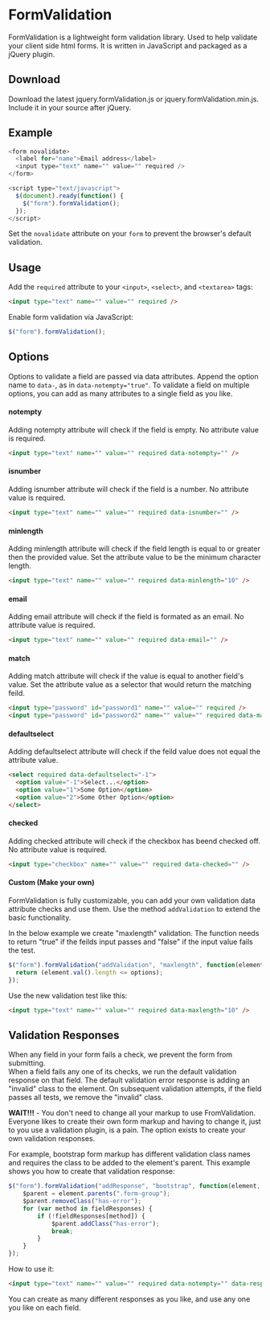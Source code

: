 # FormValidation

FormValidation is a lightweight form validation library. Used to help validate your client side html forms. It is written in JavaScript and packaged as a jQuery plugin.

## Download

Download the latest jquery.formValidation.js or jquery.formValidation.min.js.
Include it in your source after jQuery.

## Example

```JavaScript
<form novalidate>
  <label for="name">Email address</label>
  <input type="text" name="" value="" required />
</form>

<script type="text/javascript">
  $(document).ready(function() {
    $("form").formValidation();
  });
</script>
```
Set the ```novalidate``` attribute on your ```form``` to prevent the browser's default validation.

## Usage

Add the ```required``` attribute to your ```<input>```, ```<select>```, and ```<textarea>``` tags: 
```HTML
<input type="text" name="" value="" required />
```

Enable form validation via JavaScript:
```JavaScript
$("form").formValidation();
```

## Options

Options to validate a field are passed via data attributes. Append the option name to ```data-```, as in ```data-notempty="true"```.  To validate a field on multiple options, you can add as many attributes to a single field as you like.

#### notempty

Adding notempty attribute will check if the field is empty. No attribute value is required.
```HTML
<input type="text" name="" value="" required data-notempty="" />
```

#### isnumber

Adding isnumber attribute will check if the field is a number. No attribute value is required.
```HTML
<input type="text" name="" value="" required data-isnumber="" />
```

#### minlength

Adding minlength attribute will check if the field length is equal to or greater then the provided value. Set the attribute value to be the minimum character length.
```HTML
<input type="text" name="" value="" required data-minlength="10" />
```

#### email

Adding email attribute will check if the field is formated as an email. No attribute value is required.
```HTML
<input type="text" name="" value="" required data-email="" />
```

#### match

Adding match attribute will check if the value is equal to another field's value. Set the attribute value as a selector that would return the matching feild.
```HTML
<input type="password" id="password1" name="" value="" required />
<input type="password" id="password2" name="" value="" required data-match="#password1" />
```

#### defaultselect

Adding defaultselect attribute will check if the feild value does not equal the attribute value. 
```HTML
<select required data-defaultselect="-1">
  <option value="-1">Select...</option>
  <option value="1">Some Option</option>
  <option value="2">Some Other Option</option>
</select>
```

#### checked

Adding checked attribute will check if the checkbox has beend checked off. No attribute value is required.
```HTML
<input type="checkbox" name="" value="" required data-checked="" />
```

#### Custom (Make your own)

FormValidation is fully customizable, you can add your own validation data attribute checks and use them.
Use the method ```addValidation``` to extend the basic functionality.

In the below example we create "maxlength" validation. The function needs to return "true" if the feilds input passes and "false" if the input value fails the test.
```JavaScript
$("form").formValidation("addValidation", "maxlength", function(element, methodName, options) {
  return (element.val().length <= options);
});
```
Use the new validation test like this:
```HTML
<input type="text" name="" value="" required data-maxlength="10" />
```

## Validation Responses
When any field in your form fails a check, we prevent the form from submitting.  
When a field fails any one of its checks, we run the default validation response on that field. The default validation error response is adding an "invalid" class to the element. On subsequent validation attempts, if the field passes all tests, we remove the "invalid" class.

**WAIT!!!** - You don't need to change all your markup to use FromValidation.  
Everyone likes to create their own form markup and having to change it, just to you use a validation plugin, is a pain. The option exists to create your own validation responses. 

For example, bootstrap form markup has different validation class names and requires the class to be added to the element's parent.
This example shows you how to create that validation response:
```JavaScript
$("form").formValidation("addResponse", "bootstrap", function(element, fieldResponses) { 
	$parent = element.parents(".form-group");
	$parent.removeClass("has-error");
	for (var method in fieldResponses) {
		if (!fieldResponses[method]) {
			$parent.addClass("has-error");
			break;
		}	   
	}
});
```
How to use it:
```HTML
<input type="text" name="" value="" required data-notempty="" data-response="bootstrap" />
```
You can create as many different responses as you like, and use any one you like on each field.

